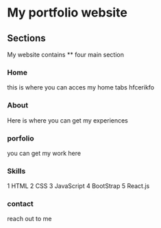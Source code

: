 # My portfolio website

## Sections
My website contains ** four main section

### Home
this is where you can acces my home tabs hfcerikfo

### About
Here is where you can get my experiences

### porfolio
you can get my work here

### Skills
1 HTML
2 CSS
3 JavaScript
4 BootStrap
5 React.js

### contact
reach out to me
